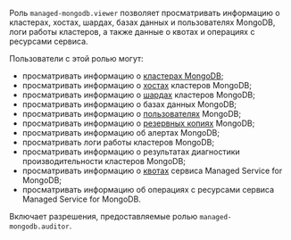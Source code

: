 Роль `managed-mongodb.viewer` позволяет просматривать информацию о кластерах, хостах, шардах, базах данных и пользователях MongoDB, логи работы кластеров, а также данные о квотах и операциях с ресурсами сервиса.

Пользователи с этой ролью могут:
* просматривать информацию о [кластерах MongoDB](../../managed-mongodb/concepts/index.md);
* просматривать информацию о [хостах](../../managed-mongodb/concepts/instance-types.md) кластеров MongoDB;
* просматривать информацию о [шардах](../../managed-mongodb/concepts/sharding.md) кластеров MongoDB;
* просматривать информацию о базах данных MongoDB;
* просматривать информацию о [пользователях](../../managed-mongodb/concepts/users-and-roles.md) MongoDB;
* просматривать информацию о [резервных копиях](../../managed-mongodb/concepts/backup.md) MongoDB;
* просматривать информацию об алертах MongoDB;
* просматривать логи работы кластеров MongoDB;
* просматривать информацию о результатах диагностики производительности кластеров MongoDB;
* просматривать информацию о [квотах](../../managed-mongodb/concepts/limits.md#mmg-quotas) сервиса Managed Service for MongoDB;
* просматривать информацию об операциях с ресурсами сервиса Managed Service for MongoDB.

Включает разрешения, предоставляемые ролью `managed-mongodb.auditor`.